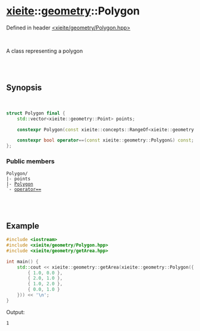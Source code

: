 # [xieite](../../README.md)::[geometry](../geometry.md)::Polygon
Defined in header [<xieite/geometry/Polygon.hpp>](../../include/xieite/geometry/Polygon.hpp)

<br/>

A class representing a polygon

<br/><br/>

## Synopsis

<br/>

```cpp
struct Polygon final {
	std::vector<xieite::geometry::Point> points;

	constexpr Polygon(const xieite::concepts::RangeOf<xieite::geometry::Point> auto&);

	constexpr bool operator==(const xieite::geometry::Polygon&) const;
};
```
### Public members
<pre><code>Polygon/
|- points
|- <a href="./Polygon/constructor.md">Polygon</a>
`- <a href="./Polygon/operatorEquals.md">operator==</a>
</code></pre>

<br/><br/>

## Example
```cpp
#include <iostream>
#include <xieite/geometry/Polygon.hpp>
#include <xieite/geometry/getArea.hpp>

int main() {
	std::cout << xieite::geometry::getArea(xieite::geometry::Polygon({
		{ 1.0, 0.0 },
		{ 2.0, 1.0 },
		{ 1.0, 2.0 },
		{ 0.0, 1.0 }
	})) << '\n';
}
```
Output:
```
1
```
